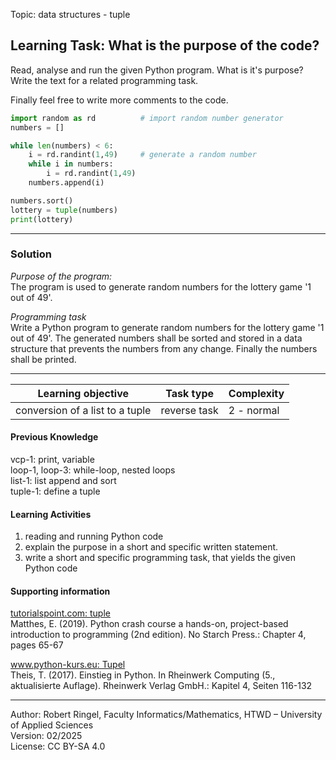 Topic: data structures - tuple  

## Learning Task: What is the purpose of the code?

Read, analyse and run the given Python program. What is it's purpose?  
Write the text for a related programming task.

Finally feel free to write more comments to the code.

``` python
import random as rd          # import random number generator
numbers = []

while len(numbers) < 6:
	i = rd.randint(1,49)     # generate a random number
	while i in numbers:
		i = rd.randint(1,49)
	numbers.append(i)

numbers.sort()
lottery = tuple(numbers)
print(lottery)
```

---------------------------------------

### Solution

*Purpose of the program:*  
The program is used to generate random numbers for the lottery game '1 out of 49'.

*Programming task*  
Write a Python program to generate random numbers for the lottery game '1 out of 49'. The generated numbers shall be
sorted and stored in a data structure that prevents the numbers from any change. Finally the numbers shall be printed.

---------------------------------------

| **Learning objective**                         | **Task type**   | **Complexity** |
| ---------------------------------------------- | --------------- | -------------- |
| conversion of a list to a tuple                | reverse task    | 2 - normal     |  

#### Previous Knowledge

vcp-1: print, variable  
loop-1, loop-3: while-loop, nested loops  
list-1: list append and sort  
tuple-1: define a tuple  
  
#### Learning Activities

1) reading and running Python code
2) explain the purpose in a short and specific written statement.
3) write a short and specific programming task, that yields the given Python code

#### Supporting information

[tutorialspoint.com: tuple](https://www.tutorialspoint.com/python/python_tuples.htm)  
Matthes, E. (2019). Python crash course a hands-on, project-based introduction to programming (2nd edition). No Starch Press.: Chapter 4, pages 65-67  

[www.python-kurs.eu: Tupel](https://www.python-kurs.eu/python3_sequentielle_datentypen.php)  
Theis, T. (2017). Einstieg in Python. In Rheinwerk Computing (5., aktualisierte Auflage). Rheinwerk Verlag GmbH.: Kapitel 4, Seiten 116-132

---------------------------------------
Author: Robert Ringel, Faculty Informatics/Mathematics, HTWD – University of Applied Sciences  
Version: 02/2025  
License: CC BY-SA 4.0
